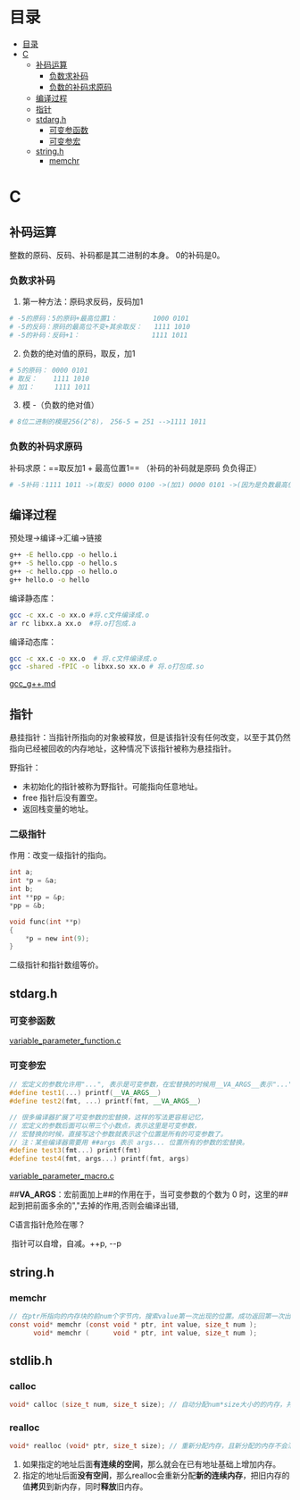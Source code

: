 # 目录


- [目录](#目录)
- [C](#c)
  - [补码运算](#补码运算)
    - [负数求补码](#负数求补码)
    - [负数的补码求原码](#负数的补码求原码)
  - [编译过程](#编译过程)
  - [指针](#指针)
  - [stdarg.h](#stdargh)
    - [可变参函数](#可变参函数)
    - [可变参宏](#可变参宏)
  - [string.h](#stringh)
    - [memchr](#memchr)
  
  



# C

## 补码运算

整数的原码、反码、补码都是其二进制的本身。 0的补码是0。

### 负数求补码

1. 第一种方法：原码求反码，反码加1

```bash
# -5的原码：5的原码+最高位置1：			1000 0101
# -5的反码：原码的最高位不变+其余取反：	 1111 1010
# -5的补码：反码+1：				   1111	1011			
```

2. 负数的绝对值的原码，取反，加1

```bash
# 5的原码：	0000 0101
# 取反：	 1111 1010
# 加1：	  1111 1011
```

3. 模  -（负数的绝对值）

```bash
# 8位二进制的模是256(2^8)， 256-5 = 251 -->1111 1011
```



### 负数的补码求原码

补码求原：==取反加1 + 最高位置1==  （补码的补码就是原码  负负得正）

```bash
# -5补码：1111 1011 ->(取反) 0000 0100 ->(加1) 0000 0101 ->(因为是负数最高位补1) 1000 0101
```



## 编译过程

预处理->编译->汇编->链接

```bash
g++ -E hello.cpp -o hello.i
g++ -S hello.cpp -o hello.s
g++ -c hello.cpp -o hello.o
g++ hello.o -o hello
```

编译静态库：

```bash
gcc -c xx.c -o xx.o	#将.c文件编译成.o
ar rc libxx.a xx.o 	#将.o打包成.a
```

编译动态库：

```bash
gcc -c xx.c -o xx.o  # 将.c文件编译成.o
gcc -shared -fPIC -o libxx.so xx.o # 将.o打包成.so
```

[gcc_g++.md](./linuxBasic/gcc_g++.md)

## 指针

悬挂指针：当指针所指向的对象被释放，但是该指针没有任何改变，以至于其仍然指向已经被回收的内存地址，这种情况下该指针被称为悬挂指针。

野指针：

-   未初始化的指针被称为野指针。可能指向任意地址。
-   free 指针后没有置空。
-   返回栈变量的地址。

### 二级指针

作用：改变一级指针的指向。

```c
int a;
int *p = &a;
int b;
int **pp = &p;
*pp = &b;

void func(int **p)
{
    *p = new int(9);
}
```

二级指针和指针数组等价。



## stdarg.h

### 可变参函数

[variable_parameter_function.c](https://github.com/Hsurpass/ElegantTest/blob/main/test_cpp/1C_library/cstdarg/variable_parameter_function.c)

### 可变参宏

```c++
// 宏定义的参数允许用"...", 表示是可变参数，在宏替换的时候用__VA_ARGS__表示"..."位置的所有参数
#define test1(...) printf(__VA_ARGS__)
#define test2(fmt, ...) printf(fmt, __VA_ARGS__)

// 很多编译器扩展了可变参数的宏替换，这样的写法更容易记忆，
// 宏定义的参数后面可以带三个小数点，表示这里是可变参数，
// 宏替换的时候，直接写这个参数就表示这个位置是所有的可变参数了。
// 注：某些编译器需要用 ##args 表示 args... 位置所有的参数的宏替换。
#define test3(fmt...) printf(fmt)
#define test4(fmt, args...) printf(fmt, args)
```

[variable_parameter_macro.c](https://github.com/Hsurpass/ElegantTest/blob/main/test_cpp/1C_library/cstdarg/variable_parameter_macro.c)

##__VA_ARGS__：宏前面加上##的作用在于，当可变参数的个数为 0 时，这里的##起到把前面多余的","去掉的作用,否则会编译出错,

C语言指针危险在哪？

​	指针可以自增，自减。++p, --p



## string.h

### memchr

```c
// 在ptr所指向的内存块的前num个字节内，搜索value第一次出现的位置。成功返回第一次出现的位置，失败返回NULL。
const void* memchr (const void * ptr, int value, size_t num );
      void* memchr (      void * ptr, int value, size_t num );
```



## stdlib.h

### calloc

```c
void* calloc (size_t num, size_t size);	// 自动分配num*size大小的的内存，并自动将内存清0
```

### realloc

```c
void* realloc (void* ptr, size_t size);	// 重新分配内存，且新分配的内存不会清0
```

1.   如果指定的地址后面**有连续的空间**，那么就会在已有地址基础上增加内存。
2.   指定的地址后面**没有空间**，那么realloc会重新分配**新的连续内存**，把旧内存的值**拷贝**到新内存，同时**释放**旧内存。

